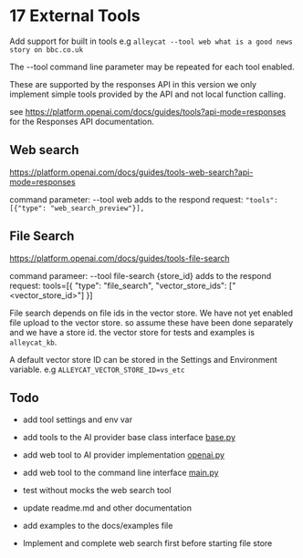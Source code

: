 # 17 External Tools

Add support for built in tools
e.g `alleycat --tool web what is a good news story on bbc.co.uk`

The --tool command line parameter may be repeated for each tool enabled. 

These are supported by the responses API in this version we only implement simple tools provided by the API and not local function calling.

see <https://platform.openai.com/docs/guides/tools?api-mode=responses> for the Responses API documentation.

## Web search

<https://platform.openai.com/docs/guides/tools-web-search?api-mode=responses>

command parameter: --tool web
adds to the respond request: `"tools": [{"type": "web_search_preview"}],`

## File Search

<https://platform.openai.com/docs/guides/tools-file-search>

command parameer: --tool file-search {store_id}
adds to the respond request: tools=[{
        "type": "file_search",
        "vector_store_ids": ["<vector_store_id>"]
    }]

File search depends on file ids in the vector store. We have not yet enabled file upload to the vector store. so assume these have been done separately and we have a store id. the vector store for tests and examples is `alleycat_kb`.

A default vector store ID can be stored in the Settings and Environment variable.
e.g `ALLEYCAT_VECTOR_STORE_ID=vs_etc`

## Todo

- add tool settings and env var
- add tools to the AI provider base class interface [base.py](../../src/alleycat_core/llm/base.py)
- add web tool to AI provider implementation [openai.py](../../src/alleycat_core/llm/openai.py)
- add web tool to the command line interface [main.py](../../src/alleycat_apps/cli/main.py)
- test without mocks the web search tool
- update readme.md and other documentation
- add examples to the docs/examples file

- Implement and complete web search first before starting file store
